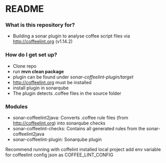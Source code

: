 # README #

### What is this repository for? ###

* Building a sonar plugin to analyse coffee script files via http://coffeelint.org (v1.14.2)

### How do I get set up? ###

* Clone repo
* run **mvn clean package**
* plugin can be found under *sonar-coffeelint-plugin/target* 
* http://coffeelint.org must be installed
* install plugin in sonarqube
* The plugin detects .coffee files in the source folder

### Modules ###
* sonar-coffeelint2java: Converts .coffee rule files (from http://coffeelint.org) into sonarqube checks
* sonar-coffeelint-checks: Contains all generated rules from the sonar-coffeelint2java
* sonar-coffeelint-plugin: Sonarqube plugin


Recommend running with coffelint installed local project
add env variable for coffeelint config json as COFFEE_LINT_CONFIG
